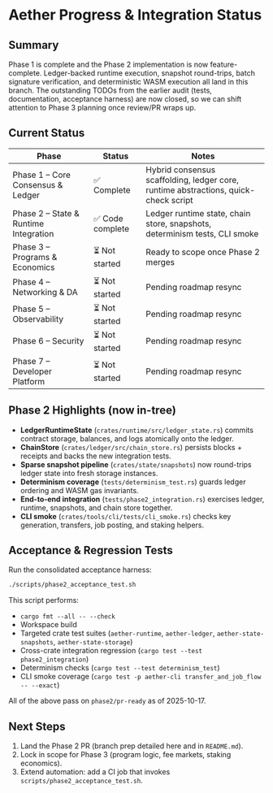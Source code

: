 # Aether Progress & Integration Status

## Summary

Phase 1 is complete and the Phase 2 implementation is now feature-complete. Ledger-backed runtime execution, snapshot round-trips, batch signature verification, and deterministic WASM execution all land in this branch. The outstanding TODOs from the earlier audit (tests, documentation, acceptance harness) are now closed, so we can shift attention to Phase 3 planning once review/PR wraps up.

## Current Status

| Phase | Status | Notes |
|-------|--------|-------|
| Phase 1 – Core Consensus & Ledger | ✅ Complete | Hybrid consensus scaffolding, ledger core, runtime abstractions, quick-check script |
| Phase 2 – State & Runtime Integration | ✅ Code complete | Ledger runtime state, chain store, snapshots, determinism tests, CLI smoke |
| Phase 3 – Programs & Economics | ⏳ Not started | Ready to scope once Phase 2 merges |
| Phase 4 – Networking & DA | ⏳ Not started | Pending roadmap resync |
| Phase 5 – Observability | ⏳ Not started | Pending roadmap resync |
| Phase 6 – Security | ⏳ Not started | Pending roadmap resync |
| Phase 7 – Developer Platform | ⏳ Not started | Pending roadmap resync |

## Phase 2 Highlights (now in-tree)

- **LedgerRuntimeState** (`crates/runtime/src/ledger_state.rs`) commits contract storage, balances, and logs atomically onto the ledger.
- **ChainStore** (`crates/ledger/src/chain_store.rs`) persists blocks + receipts and backs the new integration tests.
- **Sparse snapshot pipeline** (`crates/state/snapshots`) now round-trips ledger state into fresh storage instances.
- **Determinism coverage** (`tests/determinism_test.rs`) guards ledger ordering and WASM gas invariants.
- **End-to-end integration** (`tests/phase2_integration.rs`) exercises ledger, runtime, snapshots, and chain store together.
- **CLI smoke** (`crates/tools/cli/tests/cli_smoke.rs`) checks key generation, transfers, job posting, and staking helpers.

## Acceptance & Regression Tests

Run the consolidated acceptance harness:

```bash
./scripts/phase2_acceptance_test.sh
```

This script performs:

- `cargo fmt --all -- --check`
- Workspace build
- Targeted crate test suites (`aether-runtime`, `aether-ledger`, `aether-state-snapshots`, `aether-state-storage`)
- Cross-crate integration regression (`cargo test --test phase2_integration`)
- Determinism checks (`cargo test --test determinism_test`)
- CLI smoke coverage (`cargo test -p aether-cli transfer_and_job_flow -- --exact`)

All of the above pass on `phase2/pr-ready` as of 2025-10-17.

## Next Steps

1. Land the Phase 2 PR (branch prep detailed here and in `README.md`).
2. Lock in scope for Phase 3 (program logic, fee markets, staking economics).
3. Extend automation: add a CI job that invokes `scripts/phase2_acceptance_test.sh`.
